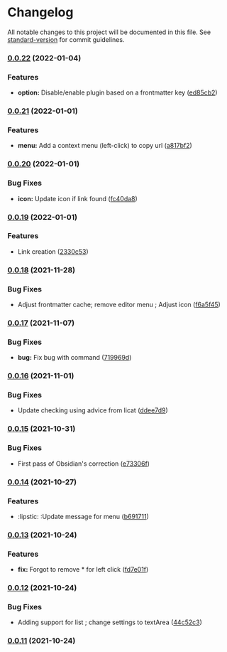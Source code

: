 # Changelog

All notable changes to this project will be documented in this file. See [standard-version](https://github.com/conventional-changelog/standard-version) for commit guidelines.

### [0.0.22](https://github.com/Mara-Li/obsidian-metacopy/compare/0.0.21...0.0.22) (2022-01-04)

### Features

-   **option:** Disable/enable plugin based on a frontmatter key ([ed85cb2](https://github.com/Mara-Li/obsidian-metacopy/commit/ed85cb2547eca93fdeb95b96c9f882ef4bbb5241))

### [0.0.21](https://github.com/Mara-Li/obsidian-metacopy/compare/0.0.20...0.0.21) (2022-01-01)

### Features

-   **menu:** Add a context menu (left-click) to copy url ([a817bf2](https://github.com/Mara-Li/obsidian-metacopy/commit/a817bf293b33d3ce7d53b6c17e03dc75a15744ab))

### [0.0.20](https://github.com/Mara-Li/obsidian-metacopy/compare/0.0.19...0.0.20) (2022-01-01)

### Bug Fixes

-   **icon:** Update icon if link found ([fc40da8](https://github.com/Mara-Li/obsidian-metacopy/commit/fc40da890a9737ae4ea74348576635308dd4bea9))

### [0.0.19](https://github.com/Mara-Li/obsidian-metacopy/compare/0.0.18...0.0.19) (2022-01-01)

### Features

-   Link creation ([2330c53](https://github.com/Mara-Li/obsidian-metacopy/commit/2330c53e6a4e36a06ff400149d226db3987bbfda))

### [0.0.18](https://github.com/Mara-Li/obsidian-metacopy/compare/0.0.17...0.0.18) (2021-11-28)

### Bug Fixes

-   Adjust frontmatter cache; remove editor menu ; Adjust icon ([f6a5f45](https://github.com/Mara-Li/obsidian-metacopy/commit/f6a5f45c04773ce7312ab0d24af97e1f8cd3cb5d))

### [0.0.17](https://github.com/Mara-Li/obsidian-metacopy/compare/0.0.16...0.0.17) (2021-11-07)

### Bug Fixes

-   **bug:** Fix bug with command ([719969d](https://github.com/Mara-Li/obsidian-metacopy/commit/719969dde7b9081444981b823327bcb05dd4bb0d))

### [0.0.16](https://github.com/Mara-Li/obsidian-metacopy/compare/0.0.15...0.0.16) (2021-11-01)

### Bug Fixes

-   Update checking using advice from licat ([ddee7d9](https://github.com/Mara-Li/obsidian-metacopy/commit/ddee7d91c711332b983ed19d84a73fade9e57694))

### [0.0.15](https://github.com/Mara-Li/obsidian-metacopy/compare/0.0.14...0.0.15) (2021-10-31)

### Bug Fixes

-   First pass of Obsidian's correction ([e73306f](https://github.com/Mara-Li/obsidian-metacopy/commit/e73306f093ccd2b79908783dddc00dd18b9d3f1c))

### [0.0.14](https://github.com/Mara-Li/obsidian-metacopy/compare/0.0.13...0.0.14) (2021-10-27)

### Features

-   :lipstic: :Update message for menu ([b691711](https://github.com/Mara-Li/obsidian-metacopy/commit/b691711c66dc4bb674b68a57c025bee1a04fd770))

### [0.0.13](https://github.com/Mara-Li/obsidian-metacopy/compare/0.0.12...0.0.13) (2021-10-24)

### Features

-   **fix:** Forgot to remove \* for left click ([fd7e01f](https://github.com/Mara-Li/obsidian-metacopy/commit/fd7e01f552479e9da7d3ee4d0c35ea1549fd86c8))

### [0.0.12](https://github.com/Mara-Li/obsidian-metacopy/compare/0.0.11...0.0.12) (2021-10-24)

### Bug Fixes

-   Adding support for list ; change settings to textArea ([44c52c3](https://github.com/Mara-Li/obsidian-metacopy/commit/44c52c358a6b1a752ddc93c85b84be8d4d5b72c5))

### [0.0.11](https://github.com/Mara-Li/obsidian-metacopy/compare/0.0.10...0.0.11) (2021-10-24)
